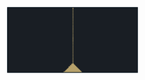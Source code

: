 <div style='text-align: center;' align='center'>
    <img style='max-width: 300px;' src='sand.png'/>
</div>
